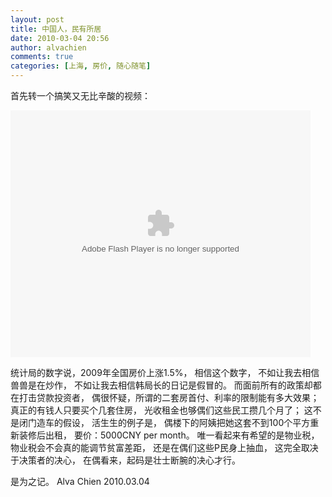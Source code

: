 ```yaml
---
layout: post
title: 中国人，民有所居
date: 2010-03-04 20:56
author: alvachien
comments: true
categories: [上海, 房价, 随心随笔]
---
```

首先转一个搞笑又无比辛酸的视频：

<embed type="application/x-shockwave-flash" width="480" height="395" src="http://player.56.com/v_49844483.swf" allowscriptaccess="never" allownetworking="internal"></embed>

统计局的数字说，2009年全国房价上涨1.5%，
相信这个数字，
不如让我去相信兽兽是在炒作，
不如让我去相信韩局长的日记是假冒的。
而面前所有的政策却都在打击贷款投资者，
偶很怀疑，所谓的二套房首付、利率的限制能有多大效果；
真正的有钱人只要买个几套住房，
光收租金也够偶们这些民工攒几个月了；
这不是闭门造车的假设，
活生生的例子是，
偶楼下的阿姨把她这套不到100个平方重新装修后出租，
要价：5000CNY per month。
唯一看起来有希望的是物业税，
物业税会不会真的能调节贫富差距，
还是在偶们这些P民身上抽血，
这完全取决于决策者的决心，
在偶看来，起码是壮士断腕的决心才行。

是为之记。
Alva Chien
2010.03.04
